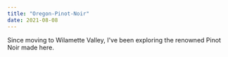 ```yaml
---
title: "Oregon-Pinot-Noir"
date: 2021-08-08
---
```


Since moving to Wilamette Valley, I've been exploring the renowned Pinot Noir made here. 
